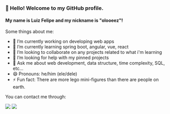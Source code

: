 ### 👋 Hello! Welcome to my GitHub profile.
#### My name is Luiz Felipe and my nickname is "olooeez"!

Some things about me:
- 🔭 I’m currently working on developing web apps
- 🌱 I’m currently learning spring boot, angular, vue, react
- 👯 I’m looking to collaborate on any projects related to what i'm learning
- 🤔 I’m looking for help with my pinned projects
- 💬 Ask me about web development, data structure, time complexity, SQL, etc...
- 😄 Pronouns: he/him (ele/dele)
- ⚡ Fun fact: There are more lego mini-figures than there are people on earth.

You can contact me through:
<div>
<a href = "mailto:luizfelipecastrovb@gmail.com"><img src="https://img.shields.io/badge/Gmail-D14836?style=for-the-badge&logo=gmail&logoColor=white" target="_blank"></a>
<a href="https://www.linkedin.com/in/olooeez" target="_blank"><img src="https://img.shields.io/badge/-LinkedIn-%230077B5?style=for-the-badge&logo=linkedin&logoColor=white" target="_blank"></a>   
</div>
